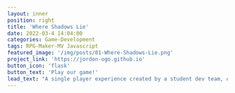 ```yaml
---
layout: inner
position: right
title: 'Where Shadows Lie'
date: 2022-03-4 14:04:00
categories: Game-Development
tags: RPG-Maker-MV Javascript
featured_image: '/img/posts/01-Where-Shadows-Lie.png'
project_link: 'https://jordon-ogo.github.io'
button_icon: 'flask'
button_text: 'Play our game!'
lead_text: "A single player experience created by a student dev team, developed in the RPG Maker MV game engine. Most plugins were custom made using Javascript to add the features we wanted."
---
```


